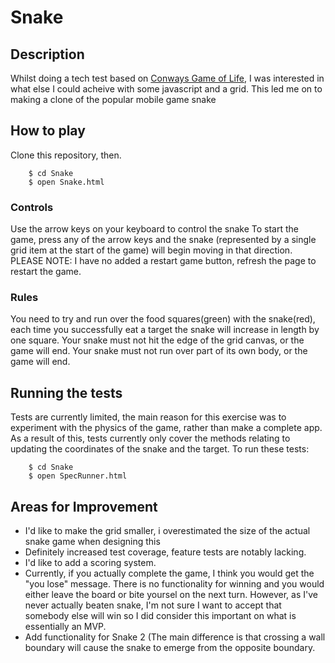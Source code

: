 # Snake

## Description
Whilst doing a tech test based on [Conways Game of Life](https://en.wikipedia.org/wiki/Conway%27s_Game_of_Life), I was interested in what else I could acheive with some javascript and a grid. This led me on to making a clone of the popular mobile game snake

## How to play
Clone this repository, then.
```
    $ cd Snake
    $ open Snake.html 
```

### Controls
Use the arrow keys on your keyboard to control the snake
To start the game, press any of the arrow keys and the snake (represented by a single grid item at the start of the game) will begin moving in that direction. 
PLEASE NOTE: I have no added a restart game button, refresh the page to restart the game.

### Rules
You need to try and run over the food squares(green) with the snake(red), each time you successfully eat a target the snake will increase in length by one square.
Your snake must not hit the edge of the grid canvas, or the game will end. 
Your snake must not run over part of its own body, or the game will end.

## Running the tests
Tests are currently limited, the main reason for this exercise was to experiment with the physics of the game, rather than make a complete app. As a result of this, tests currently only cover the methods relating to updating the coordinates of the snake and the target. To run these tests:
``` 
    $ cd Snake
    $ open SpecRunner.html
```

## Areas for Improvement
- I'd like to make the grid smaller, i overestimated the size of the actual snake game when designing this
- Definitely increased test coverage, feature tests are notably lacking.
- I'd like to add a scoring system.
- Currently, if you actually complete the game, I think you would get the "you lose" message. There is no functionality for winning and you would either leave the board or bite yoursel on the next turn. However, as I've never actually beaten snake, I'm not sure I want to accept that somebody else will win so I did consider this important on what is essentially an MVP.
- Add functionality for Snake 2 (The main difference is that crossing a wall boundary will cause the snake to emerge from the opposite boundary. 
